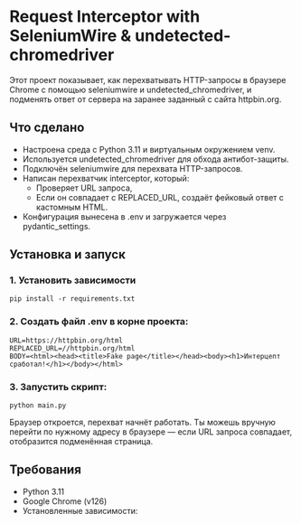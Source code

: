 # Request Interceptor with SeleniumWire & undetected-chromedriver
Этот проект показывает, как перехватывать HTTP-запросы в браузере Chrome с помощью seleniumwire и undetected_chromedriver, и подменять ответ от сервера на заранее заданный с сайта httpbin.org.
## Что сделано
- Настроена среда с Python 3.11 и виртуальным окружением venv.
- Используется undetected_chromedriver для обхода антибот-защиты.
- Подключён seleniumwire для перехвата HTTP-запросов.
- Написан перехватчик interceptor, который:
    - Проверяет URL запроса,
    - Если он совпадает с REPLACED_URL, создаёт фейковый ответ с кастомным HTML.
- Конфигурация вынесена в .env и загружается через pydantic_settings.
## Установка и запуск
### 1. Установить зависимости 
```
pip install -r requirements.txt
```
### 2. Создать файл .env в корне проекта:
```
URL=https://httpbin.org/html
REPLACED_URL=//httpbin.org/html
BODY=<html><head><title>Fake page</title></head><body><h1>Интерцепт сработал!</h1></body></html>
```
### 3. Запустить скрипт:
```
python main.py
```
Браузер откроется, перехват начнёт работать. Ты можешь вручную перейти по нужному адресу в браузере — если URL запроса совпадает, отобразится подменённая страница.

## Требования
 - Python 3.11
- Google Chrome (v126)
- Установленные зависимости:

